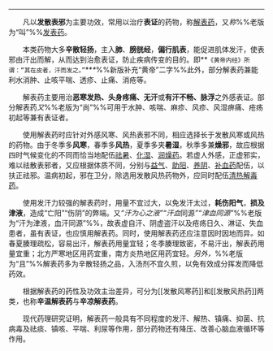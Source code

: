 ---
&emsp;&emsp;凡以**发散表邪**为主要功效，常用以治疗**表证**的药物，称<ins>解表药</ins>，又<dfn>称</dfn>%%老版为“叫”%%<ins>发表药</ins>。

&emsp;&emsp;本类药物大多**辛散轻扬**，主入**肺**、**膀胱经**，**偏行肌表**，能促进肌体发汗，使表邪由汗出而解，从而达到治愈表证，防止疾病传变的目的。即**`《黄帝内经》所谓：“其在皮者，汗而发之。”`**<dfn>\*</dfn>%%新版补充“黄帝”二字%%此外，部分解表药兼能利水消肿、止咳平喘、透疹、止痛、消疮等。

&emsp;&emsp;解表药主要用治**恶寒发热、头身疼痛、无汗**或**有汗不畅、脉浮**之外感表证。部分解表药<dfn>又</dfn>%%老版为“尚”%%可用于水肿、咳喘、麻疹、风疹、风湿痹痛、疮疡初起等兼有表证者。

&emsp;&emsp;使用解表药时应针对外感风寒、风热表邪不同，相应选择长于发散风寒或风热的药物。由于冬季多**风寒**，春季多**风热**，夏季多夹**暑湿**，秋季多兼**燥邪**，故应根据四时气候变化的不同而恰当地配伍<ins>祛暑</ins>、<ins>化湿</ins>、<ins>润燥药</ins>。若虚人外感，正虚邪实，难以祛散表邪者，又应根据体质不同，分别与<ins>益气</ins>、<ins>助阳</ins>、<ins>养阴</ins>、<ins>补血药</ins>配伍，以扶正祛邪。温病初起，邪在卫分，除选用发散风热药物外，应同时配伍<ins>清热解毒药</ins>。

&emsp;&emsp;使用发汗力较强的解表药时，用量不宜过大，以免发汗太过，**耗伤阳气**，**损及津液**，造成“亡阳”“伤阴”的弊端。又<dfn>“汗为心之液”“汗血</dfn>同源<dfn>”“津血同源”</dfn>%%老版为“汗为津液，血汗同源”%%，故表虚自汗、阴虚盗汗以及疮疡日久、淋证、失血患者，虽有表证，也应慎用解表药。同时，使用解表药还应注意因时因地而异<dfn>。</dfn>如春夏腠理疏松，容易出汗，解表药用量宜轻；冬季腠理致密，不易汗出，解表药用量宜重；北方严寒地区用药宜重，南方炎热地区用药宜轻。<dfn>另外，</dfn>%%老版为“且”%%解表药多为辛散轻扬之品，入汤剂不宜久煎，以免有效成分挥发而降低药效。

&emsp;&emsp;根据解表药的药性及功效主治差异，可分为[[发散风寒药]]和[[发散风热药]]两类<dfn>，</dfn>也称**辛温解表药**与**辛凉解表药**。

&emsp;&emsp;现代药理研究证明，解表药一般具有不同程度的发汗、解热、镇痛、抑菌、抗病毒及祛痰、镇咳、平喘、利尿等作用<dfn>，</dfn>部分药物还有降压、改善心脑血液循环等作用。